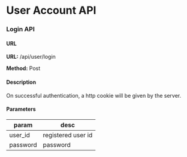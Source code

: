 # User Account API

### Login API

#### URL
**URL:** /api/user/login

**Method:** Post

#### Description

On successful authentication, a http cookie will be given by the server.

#### Parameters

|param|desc|
|---|---|
|user_id|registered user id|
|password|password|
